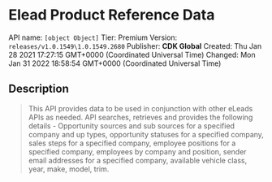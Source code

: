 # Elead Product Reference Data
API name: `[object Object]`
Tier: Premium
Version: `releases/v1.0.1549\1.0.1549.2680`
Publisher: **CDK Global**
Created: Thu Jan 28 2021 17:27:15 GMT+0000 (Coordinated Universal Time)
Changed: Mon Jan 31 2022 18:58:54 GMT+0000 (Coordinated Universal Time)

## Description
> This API provides data to be used in conjunction with other eLeads APIs as needed. API searches, retrieves and provides the following details - Opportunity sources and sub sources for a specified company and up types, opportunity statuses for a specified company, sales steps for a specified company, employee positions for a specified company, employees by company and position, sender email addresses for a specified company, available vehicle class, year, make, model, trim.
